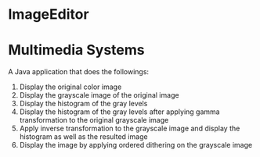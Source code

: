 # ImageEditor
# Multimedia Systems 

A Java application that does the followings:
  1. Display the original color image
  2. Display the grayscale image of the original image
  3. Display the histogram of the gray levels
  4. Display the histogram of the gray levels after applying gamma transformation to the original grayscale image
  5. Apply inverse transformation to the grayscale image and display the histogram as well as the resulted image
  6. Display the image by applying ordered dithering on the grayscale image
